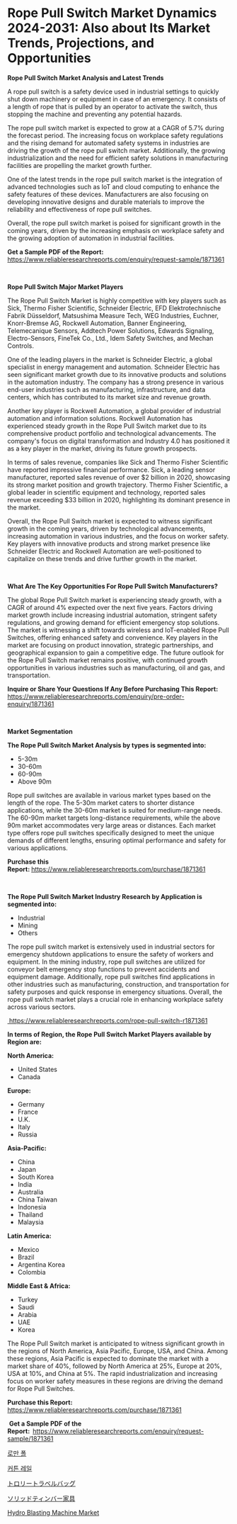 <p><h1>Rope Pull Switch Market Dynamics 2024-2031: Also about Its Market Trends, Projections, and Opportunities</h1></p><p><strong>Rope Pull Switch Market Analysis and Latest Trends</strong></p>
<p><p>A rope pull switch is a safety device used in industrial settings to quickly shut down machinery or equipment in case of an emergency. It consists of a length of rope that is pulled by an operator to activate the switch, thus stopping the machine and preventing any potential hazards.</p><p>The rope pull switch market is expected to grow at a CAGR of 5.7% during the forecast period. The increasing focus on workplace safety regulations and the rising demand for automated safety systems in industries are driving the growth of the rope pull switch market. Additionally, the growing industrialization and the need for efficient safety solutions in manufacturing facilities are propelling the market growth further.</p><p>One of the latest trends in the rope pull switch market is the integration of advanced technologies such as IoT and cloud computing to enhance the safety features of these devices. Manufacturers are also focusing on developing innovative designs and durable materials to improve the reliability and effectiveness of rope pull switches.</p><p>Overall, the rope pull switch market is poised for significant growth in the coming years, driven by the increasing emphasis on workplace safety and the growing adoption of automation in industrial facilities.</p></p>
<p><strong>Get a Sample PDF of the Report:&nbsp;</strong> <a href="https://www.reliableresearchreports.com/enquiry/request-sample/1871361">https://www.reliableresearchreports.com/enquiry/request-sample/1871361</a></p>
<p>&nbsp;</p>
<p><strong>Rope Pull Switch Major Market Players</strong></p>
<p><p>The Rope Pull Switch Market is highly competitive with key players such as Sick, Thermo Fisher Scientific, Schneider Electric, EFD Elektrotechnische Fabrik Düsseldorf, Matsushima Measure Tech, WEG Industries, Euchner, Knorr-Bremse AG, Rockwell Automation, Banner Engineering, Telemecanique Sensors, Addtech Power Solutions, Edwards Signaling, Electro-Sensors, FineTek Co., Ltd., Idem Safety Switches, and Mechan Controls.</p><p>One of the leading players in the market is Schneider Electric, a global specialist in energy management and automation. Schneider Electric has seen significant market growth due to its innovative products and solutions in the automation industry. The company has a strong presence in various end-user industries such as manufacturing, infrastructure, and data centers, which has contributed to its market size and revenue growth.</p><p>Another key player is Rockwell Automation, a global provider of industrial automation and information solutions. Rockwell Automation has experienced steady growth in the Rope Pull Switch market due to its comprehensive product portfolio and technological advancements. The company's focus on digital transformation and Industry 4.0 has positioned it as a key player in the market, driving its future growth prospects.</p><p>In terms of sales revenue, companies like Sick and Thermo Fisher Scientific have reported impressive financial performance. Sick, a leading sensor manufacturer, reported sales revenue of over $2 billion in 2020, showcasing its strong market position and growth trajectory. Thermo Fisher Scientific, a global leader in scientific equipment and technology, reported sales revenue exceeding $33 billion in 2020, highlighting its dominant presence in the market.</p><p>Overall, the Rope Pull Switch market is expected to witness significant growth in the coming years, driven by technological advancements, increasing automation in various industries, and the focus on worker safety. Key players with innovative products and strong market presence like Schneider Electric and Rockwell Automation are well-positioned to capitalize on these trends and drive further growth in the market.</p></p>
<p>&nbsp;</p>
<p><strong>What Are The Key Opportunities For Rope Pull Switch Manufacturers?</strong></p>
<p><p>The global Rope Pull Switch market is experiencing steady growth, with a CAGR of around 4% expected over the next five years. Factors driving market growth include increasing industrial automation, stringent safety regulations, and growing demand for efficient emergency stop solutions. The market is witnessing a shift towards wireless and IoT-enabled Rope Pull Switches, offering enhanced safety and convenience. Key players in the market are focusing on product innovation, strategic partnerships, and geographical expansion to gain a competitive edge. The future outlook for the Rope Pull Switch market remains positive, with continued growth opportunities in various industries such as manufacturing, oil and gas, and transportation.</p></p>
<p><strong>Inquire or Share Your Questions If Any Before Purchasing This Report:</strong> <a href="https://www.reliableresearchreports.com/enquiry/pre-order-enquiry/1871361">https://www.reliableresearchreports.com/enquiry/pre-order-enquiry/1871361</a></p>
<p>&nbsp;</p>
<p><strong>Market Segmentation</strong></p>
<p><strong>The Rope Pull Switch Market Analysis by types is segmented into:</strong></p>
<p><ul><li>5-30m</li><li>30-60m</li><li>60-90m</li><li>Above 90m</li></ul></p>
<p><p>Rope pull switches are available in various market types based on the length of the rope. The 5-30m market caters to shorter distance applications, while the 30-60m market is suited for medium-range needs. The 60-90m market targets long-distance requirements, while the above 90m market accommodates very large areas or distances. Each market type offers rope pull switches specifically designed to meet the unique demands of different lengths, ensuring optimal performance and safety for various applications.</p></p>
<p><strong>Purchase this Report:&nbsp;</strong><a href="https://www.reliableresearchreports.com/purchase/1871361">https://www.reliableresearchreports.com/purchase/1871361</a></p>
<p>&nbsp;</p>
<p><strong>The Rope Pull Switch Market Industry Research by Application is segmented into:</strong></p>
<p><ul><li>Industrial</li><li>Mining</li><li>Others</li></ul></p>
<p><p>The rope pull switch market is extensively used in industrial sectors for emergency shutdown applications to ensure the safety of workers and equipment. In the mining industry, rope pull switches are utilized for conveyor belt emergency stop functions to prevent accidents and equipment damage. Additionally, rope pull switches find applications in other industries such as manufacturing, construction, and transportation for safety purposes and quick response in emergency situations. Overall, the rope pull switch market plays a crucial role in enhancing workplace safety across various sectors.</p></p>
<p><a href="https://www.reliableresearchreports.com/rope-pull-switch-r1871361">&nbsp;https://www.reliableresearchreports.com/rope-pull-switch-r1871361</a></p>
<p><strong>In terms of Region, the Rope Pull Switch Market Players available by Region are:</strong></p>
<p>
    <p> <strong> North America: </strong>
        <ul>
            <li>United States</li>
            <li>Canada</li>
        </ul>
        </p> 
    <p> <strong> Europe: </strong>
        <ul>
            <li>Germany</li>
            <li>France</li>
            <li>U.K.</li>
            <li>Italy</li>
            <li>Russia</li>
        </ul>
        </p> 
    <p> <strong> Asia-Pacific: </strong>
        <ul>
            <li>China</li>
            <li>Japan</li>
            <li>South Korea</li>
            <li>India</li>
            <li>Australia</li>
            <li>China Taiwan</li>
            <li>Indonesia</li>
            <li>Thailand</li>
            <li>Malaysia</li>
        </ul>
        </p> 
    <p> <strong> Latin America: </strong>
        <ul>
            <li>Mexico</li>
            <li>Brazil</li>
            <li>Argentina Korea</li>
            <li>Colombia</li>
        </ul>
        </p> 
    <p> <strong> Middle East & Africa: </strong>
        <ul>
            <li>Turkey</li>
            <li>Saudi</li>
            <li>Arabia</li>
            <li>UAE</li>
            <li>Korea</li>
        </ul>
    </p>
    </p>
<p><p>The Rope Pull Switch market is anticipated to witness significant growth in the regions of North America, Asia Pacific, Europe, USA, and China. Among these regions, Asia Pacific is expected to dominate the market with a market share of 40%, followed by North America at 25%, Europe at 20%, USA at 10%, and China at 5%. The rapid industrialization and increasing focus on worker safety measures in these regions are driving the demand for Rope Pull Switches.</p></p>
<p><strong>Purchase this Report: </strong><a href="https://www.reliableresearchreports.com/purchase/1871361">https://www.reliableresearchreports.com/purchase/1871361</a></p>
<p>&nbsp;<strong>Get a Sample PDF of the Report:&nbsp;&nbsp;</strong><a href="https://www.reliableresearchreports.com/enquiry/request-sample/1871361">https://www.reliableresearchreports.com/enquiry/request-sample/1871361</a></p>
<p><strong></strong></p>
<p><p><a href="https://github.com/giancarlo642004/Market-Research-Report-List-1/blob/main/793944833434.md">로만 폴</a></p><p><a href="https://github.com/ZacharyScthmitt4465/Market-Research-Report-List-1/blob/main/228109533433.md">커튼 레일</a></p><p><a href="https://github.com/zjkmgcs938405/Market-Research-Report-List-1/blob/main/704979237376.md">トロリートラベルバッグ</a></p><p><a href="https://github.com/mohamedbakry57/Market-Research-Report-List-3/blob/main/270522237375.md">ソリッドティンバー家具</a></p><p><a href="https://github.com/juniordelafrance/Market-Research-Report-List-3/blob/main/hydro-blasting-machine-market.md">Hydro Blasting Machine Market</a></p></p>